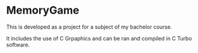 # MemoryGame
 
This is developed as a project for a subject of my bachelor course.

It includes the use of C Grpaphics and can be ran and compiled in C Turbo software.
